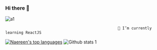 ### Hi there 👋
   ![a1](https://user-images.githubusercontent.com/44605674/230061015-1b37441b-1f71-486a-a93f-3017042db718.gif)




                                                      🌱 I’m currently learning ReactJS
                                                    

<!--
**OzgeBahceci/OzgeBahceci** is a ✨ _special_ ✨ repository because its `README.md` (this file) appears on your GitHub profile.
Here are some ideas to get you started:
-🔭 I’m currently working on ...
- 👯 I’m looking to collaborate on ...
- 🤔 I’m looking for help with ...
- 💬 Ask me about ...
  📫 How to reach me: ...
- 😄 Pronouns: ...
- ⚡ Fun fact: ...

![Github stats 2](https://github-readme-stats.vercel.app/api?username=OzgeBahceci&show_icons=true&theme=radical)
![Profile views](https://gpvc.arturio.dev/Naereen)
-->
[![Naereen's top languages](https://github-readme-stats.vercel.app/api/top-langs/?username=Naereen&theme=gradient)](https://github.com/anuraghazra/github-readme-stats)
![Github stats 1](https://github-readme-stats.vercel.app/api?username=OzgeBahceci&show_icons=true&theme=gradient) 


